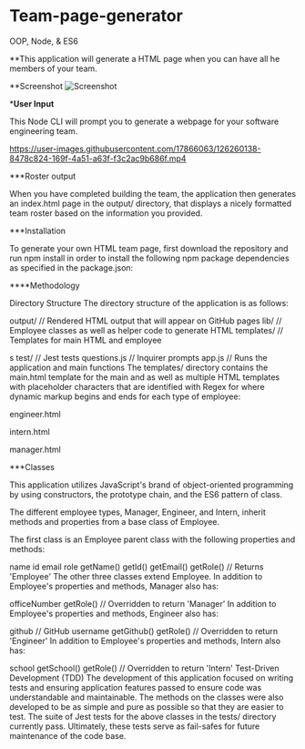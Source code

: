 # Team-page-generator

OOP, Node, & ES6

**This application will generate a HTML page when you can have all he members of your team.

**Screenshot
![Screenshot](https://user-images.githubusercontent.com/17866063/126258211-d68bde50-97af-4267-9148-096e19dfa8b4.jpg)

***User Input**

This Node CLI will prompt you to generate a webpage for your software engineering team.

https://user-images.githubusercontent.com/17866063/126260138-8478c824-169f-4a51-a63f-f3c2ac9b686f.mp4

***Roster output

When you have completed building the team, the application then generates an index.html page in the output/ directory, that displays a nicely formatted team roster based on the information you provided. 

***Installation

To generate your own HTML team page, first download the repository and run npm install in order to install the following npm package dependencies as specified in the package.json:

****Methodology

Directory Structure
The directory structure of the application is as follows:

output/          // Rendered HTML output that will appear on GitHub pages
lib/           // Employee classes as well as helper code to generate HTML
templates/     // Templates for main HTML <body> and employee <div>s
test/          // Jest tests
questions.js   // Inquirer prompts
app.js         // Runs the application and main functions
The templates/ directory contains the main.html template for the main <head> and <body> as well as multiple HTML templates with placeholder characters that are identified with Regex for where dynamic markup begins and ends for each type of employee:

engineer.html

intern.html

manager.html

***Classes
  
This application utilizes JavaScript's brand of object-oriented programming by using constructors, the prototype chain, and the ES6 pattern of class.

The different employee types, Manager, Engineer, and Intern, inherit methods and properties from a base class of Employee.

The first class is an Employee parent class with the following properties and methods:

name
id
email
role
getName()
getId()
getEmail()
getRole() // Returns 'Employee'
The other three classes extend Employee. In addition to Employee's properties and methods, Manager also has:

officeNumber
getRole() // Overridden to return 'Manager'
In addition to Employee's properties and methods, Engineer also has:

github // GitHub username
getGithub()
getRole() // Overridden to return 'Engineer'
In addition to Employee's properties and methods, Intern also has:

school
getSchool()
getRole() // Overridden to return 'Intern'
Test-Driven Development (TDD)
The development of this application focused on writing tests and ensuring application features passed to ensure code was understandable and maintainable. The methods on the classes were also developed to be as simple and pure as possible so that they are easier to test. The suite of Jest tests for the above classes in the tests/ directory currently pass. Ultimately, these tests serve as fail-safes for future maintenance of the code base.

